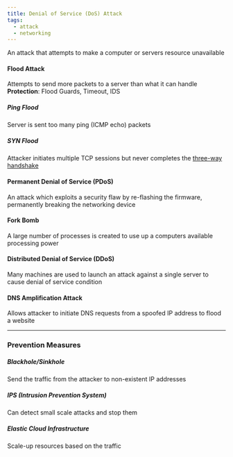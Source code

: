```yaml
---
title: Denial of Service (DoS) Attack
tags:
  - attack
  - networking
---
```


An attack that attempts to make a computer or servers resource unavailable

#### Flood Attack
Attempts to send more packets to a server than what it can handle
**Protection**: Flood Guards, Timeout, IDS

##### Ping Flood
Server is sent too many ping (ICMP echo) packets

##### SYN Flood
Attacker initiates multiple TCP sessions but never completes the [three-way handshake](../../computer-networks/layer-wise-concepts/transport-layer-concepts/tcp-three-way-handshake.md)

#### Permanent Denial of Service (PDoS)
An attack which exploits a security flaw by re-flashing the firmware, permanently breaking the networking device

#### Fork Bomb
A large number of processes is created to use up a computers available processing power

#### Distributed Denial of Service (DDoS)
Many machines are used to launch an attack against a single server to cause denial of service condition

#### DNS Amplification Attack
Allows attacker to initiate DNS requests from a spoofed IP address to flood a website

---

### Prevention Measures

##### Blackhole/Sinkhole
Send the traffic from the attacker to non-existent IP addresses

##### IPS (Intrusion Prevention System)
Can detect small scale attacks and stop them

##### Elastic Cloud Infrastructure
Scale-up resources based on the traffic
